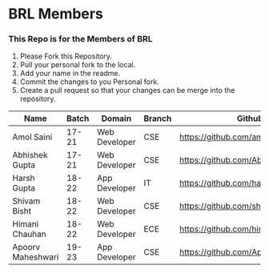 # BRL Members
### This Repo is for the Members of BRL

1. Please Fork this Repository.
2. Pull your personal fork to the local.
3. Add your name in the readme.
4. Commit the changes to you Personal fork.
3. Create a pull request so that your changes can be merge into the repository.

| Name       | Batch | Domain        | Branch | Github                             |
|------------|-------|---------------|--------|------------------------------------|
| Amol Saini | 17-21 | Web Developer | CSE    | https://github.com/amolsr          |
| Abhishek Gupta | 17-21 | Web Developer |CSE|https://github.com/Abhishek0402  |
| Harsh Gupta| 18-22 | App Developer | IT     | https://github.com/harshgupta80700 |
| Shivam Bisht | 18-22 | Web Developer | CSE | https://github.com/shivam-S-bisht |
| Himani Chauhan | 18-22 | Web Developer | ECE | https://github.com/himani100700 |
| Apoorv Maheshwari | 19-23 | App Developer | CSE | https://github.com/Apoorv-cloud |



